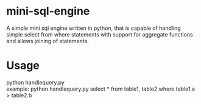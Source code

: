 # mini-sql-engine
A simple mini sql engine written in python, that is capable of handling simple select from where statements with support for aggregate functions and allows joining of statements.
# Usage
python handlequery.py <query>  
example: python handlequery.py select * from table1, table2 where table1.a > table2.b
